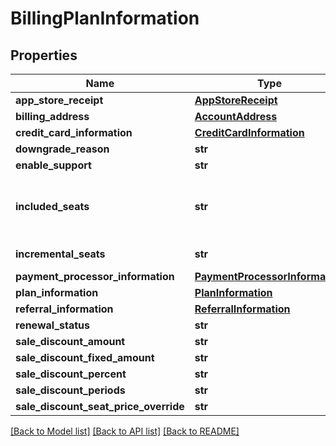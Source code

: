 # BillingPlanInformation

## Properties
Name | Type | Description | Notes
------------ | ------------- | ------------- | -------------
**app_store_receipt** | [**AppStoreReceipt**](AppStoreReceipt.md) |  | [optional] 
**billing_address** | [**AccountAddress**](AccountAddress.md) |  | [optional] 
**credit_card_information** | [**CreditCardInformation**](CreditCardInformation.md) |  | [optional] 
**downgrade_reason** | **str** |  | [optional] 
**enable_support** | **str** |  | [optional] 
**included_seats** | **str** | The number of seats (users) included. | [optional] 
**incremental_seats** | **str** | Reserved: TBD | [optional] 
**payment_processor_information** | [**PaymentProcessorInformation**](PaymentProcessorInformation.md) |  | [optional] 
**plan_information** | [**PlanInformation**](PlanInformation.md) |  | [optional] 
**referral_information** | [**ReferralInformation**](ReferralInformation.md) |  | [optional] 
**renewal_status** | **str** |  | [optional] 
**sale_discount_amount** | **str** |  | [optional] 
**sale_discount_fixed_amount** | **str** |  | [optional] 
**sale_discount_percent** | **str** |  | [optional] 
**sale_discount_periods** | **str** |  | [optional] 
**sale_discount_seat_price_override** | **str** |  | [optional] 

[[Back to Model list]](../README.md#documentation-for-models) [[Back to API list]](../README.md#documentation-for-api-endpoints) [[Back to README]](../README.md)


